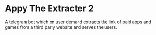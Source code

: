 # Appy The Extracter 2
A telegram bot which on user demand extracts the link of paid apps and games from a third party website and serves the users.

